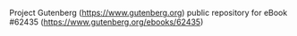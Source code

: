 Project Gutenberg (https://www.gutenberg.org) public repository for eBook #62435 (https://www.gutenberg.org/ebooks/62435)
